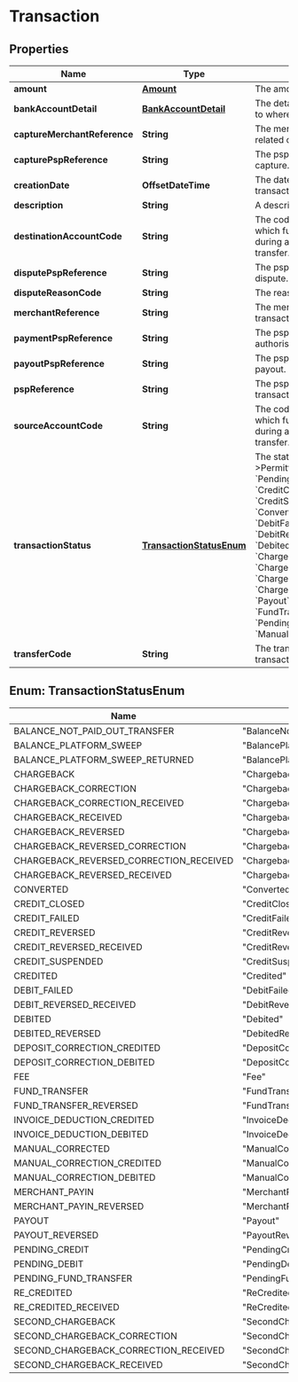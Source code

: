 

# Transaction


## Properties

| Name | Type | Description | Notes |
|------------ | ------------- | ------------- | -------------|
|**amount** | [**Amount**](Amount.md) | The amount of the transaction. |  [optional] |
|**bankAccountDetail** | [**BankAccountDetail**](BankAccountDetail.md) | The details of the bank account to where a payout was made. |  [optional] |
|**captureMerchantReference** | **String** | The merchant reference of a related capture. |  [optional] |
|**capturePspReference** | **String** | The psp reference of a related capture. |  [optional] |
|**creationDate** | **OffsetDateTime** | The date on which the transaction was performed. |  [optional] |
|**description** | **String** | A description of the transaction. |  [optional] |
|**destinationAccountCode** | **String** | The code of the account to which funds were credited during an outgoing fund transfer. |  [optional] |
|**disputePspReference** | **String** | The psp reference of the related dispute. |  [optional] |
|**disputeReasonCode** | **String** | The reason code of a dispute. |  [optional] |
|**merchantReference** | **String** | The merchant reference of a transaction. |  [optional] |
|**paymentPspReference** | **String** | The psp reference of the related authorisation or transfer. |  [optional] |
|**payoutPspReference** | **String** | The psp reference of the related payout. |  [optional] |
|**pspReference** | **String** | The psp reference of a transaction. |  [optional] |
|**sourceAccountCode** | **String** | The code of the account from which funds were debited during an incoming fund transfer. |  [optional] |
|**transactionStatus** | [**TransactionStatusEnum**](#TransactionStatusEnum) | The status of the transaction. &gt;Permitted values: &#x60;PendingCredit&#x60;, &#x60;CreditFailed&#x60;, &#x60;CreditClosed&#x60;, &#x60;CreditSuspended&#x60;, &#x60;Credited&#x60;, &#x60;Converted&#x60;, &#x60;PendingDebit&#x60;, &#x60;DebitFailed&#x60;, &#x60;Debited&#x60;, &#x60;DebitReversedReceived&#x60;, &#x60;DebitedReversed&#x60;, &#x60;ChargebackReceived&#x60;, &#x60;Chargeback&#x60;, &#x60;ChargebackReversedReceived&#x60;, &#x60;ChargebackReversed&#x60;, &#x60;Payout&#x60;, &#x60;PayoutReversed&#x60;, &#x60;FundTransfer&#x60;, &#x60;PendingFundTransfer&#x60;, &#x60;ManualCorrected&#x60;. |  [optional] |
|**transferCode** | **String** | The transfer code of the transaction. |  [optional] |



## Enum: TransactionStatusEnum

| Name | Value |
|---- | -----|
| BALANCE_NOT_PAID_OUT_TRANSFER | &quot;BalanceNotPaidOutTransfer&quot; |
| BALANCE_PLATFORM_SWEEP | &quot;BalancePlatformSweep&quot; |
| BALANCE_PLATFORM_SWEEP_RETURNED | &quot;BalancePlatformSweepReturned&quot; |
| CHARGEBACK | &quot;Chargeback&quot; |
| CHARGEBACK_CORRECTION | &quot;ChargebackCorrection&quot; |
| CHARGEBACK_CORRECTION_RECEIVED | &quot;ChargebackCorrectionReceived&quot; |
| CHARGEBACK_RECEIVED | &quot;ChargebackReceived&quot; |
| CHARGEBACK_REVERSED | &quot;ChargebackReversed&quot; |
| CHARGEBACK_REVERSED_CORRECTION | &quot;ChargebackReversedCorrection&quot; |
| CHARGEBACK_REVERSED_CORRECTION_RECEIVED | &quot;ChargebackReversedCorrectionReceived&quot; |
| CHARGEBACK_REVERSED_RECEIVED | &quot;ChargebackReversedReceived&quot; |
| CONVERTED | &quot;Converted&quot; |
| CREDIT_CLOSED | &quot;CreditClosed&quot; |
| CREDIT_FAILED | &quot;CreditFailed&quot; |
| CREDIT_REVERSED | &quot;CreditReversed&quot; |
| CREDIT_REVERSED_RECEIVED | &quot;CreditReversedReceived&quot; |
| CREDIT_SUSPENDED | &quot;CreditSuspended&quot; |
| CREDITED | &quot;Credited&quot; |
| DEBIT_FAILED | &quot;DebitFailed&quot; |
| DEBIT_REVERSED_RECEIVED | &quot;DebitReversedReceived&quot; |
| DEBITED | &quot;Debited&quot; |
| DEBITED_REVERSED | &quot;DebitedReversed&quot; |
| DEPOSIT_CORRECTION_CREDITED | &quot;DepositCorrectionCredited&quot; |
| DEPOSIT_CORRECTION_DEBITED | &quot;DepositCorrectionDebited&quot; |
| FEE | &quot;Fee&quot; |
| FUND_TRANSFER | &quot;FundTransfer&quot; |
| FUND_TRANSFER_REVERSED | &quot;FundTransferReversed&quot; |
| INVOICE_DEDUCTION_CREDITED | &quot;InvoiceDeductionCredited&quot; |
| INVOICE_DEDUCTION_DEBITED | &quot;InvoiceDeductionDebited&quot; |
| MANUAL_CORRECTED | &quot;ManualCorrected&quot; |
| MANUAL_CORRECTION_CREDITED | &quot;ManualCorrectionCredited&quot; |
| MANUAL_CORRECTION_DEBITED | &quot;ManualCorrectionDebited&quot; |
| MERCHANT_PAYIN | &quot;MerchantPayin&quot; |
| MERCHANT_PAYIN_REVERSED | &quot;MerchantPayinReversed&quot; |
| PAYOUT | &quot;Payout&quot; |
| PAYOUT_REVERSED | &quot;PayoutReversed&quot; |
| PENDING_CREDIT | &quot;PendingCredit&quot; |
| PENDING_DEBIT | &quot;PendingDebit&quot; |
| PENDING_FUND_TRANSFER | &quot;PendingFundTransfer&quot; |
| RE_CREDITED | &quot;ReCredited&quot; |
| RE_CREDITED_RECEIVED | &quot;ReCreditedReceived&quot; |
| SECOND_CHARGEBACK | &quot;SecondChargeback&quot; |
| SECOND_CHARGEBACK_CORRECTION | &quot;SecondChargebackCorrection&quot; |
| SECOND_CHARGEBACK_CORRECTION_RECEIVED | &quot;SecondChargebackCorrectionReceived&quot; |
| SECOND_CHARGEBACK_RECEIVED | &quot;SecondChargebackReceived&quot; |



